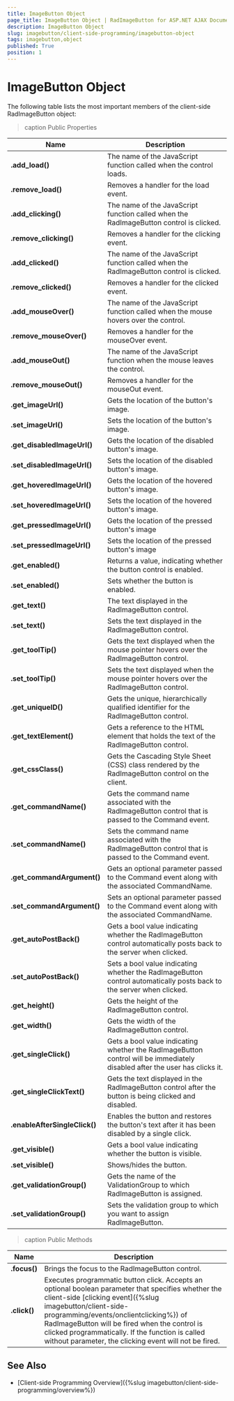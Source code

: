 ```yaml
---
title: ImageButton Object
page_title: ImageButton Object | RadImageButton for ASP.NET AJAX Documentation
description: ImageButton Object
slug: imagebutton/client-side-programming/imagebutton-object
tags: imagebutton,object
published: True
position: 1
---
```


# ImageButton Object

The following table lists the most important members of the client-side RadImageButton object:

>caption Public Properties

| Name | Description |
| ------ | ------ |
| **.add_load()** |The name of the JavaScript function called when the control loads.|
| **.remove_load()** |Removes a handler for the load event.|
| **.add_clicking()** |The name of the JavaScript function called when the RadImageButton control is clicked.|
| **.remove_clicking()** |Removes a handler for the clicking event.|
| **.add_clicked()** |The name of the JavaScript function called when the RadImageButton control is clicked.|
| **.remove_clicked()** |Removes a handler for the clicked event.|
| **.add_mouseOver()** |The name of the JavaScript function called when the mouse hovers over the control.|
| **.remove_mouseOver()** |Removes a handler for the mouseOver event.|
| **.add_mouseOut()** |The name of the JavaScript function when the mouse leaves the control.|
| **.remove_mouseOut()** |Removes a handler for the mouseOut event.|
| **.get_imageUrl()** |Gets the location of the button's image.|
| **.set_imageUrl()** |Sets the location of the button's image.|
| **.get_disabledImageUrl()** |Gets the location of the disabled button's image.|
| **.set_disabledImageUrl()** |Sets the location of the disabled button's image.|
| **.get_hoveredImageUrl()** |Gets the location of the hovered button's image.|
| **.set_hoveredImageUrl()** |Sets the location of the hovered button's image.|
| **.get_pressedImageUrl()** |Gets the location of the pressed button's image|
| **.set_pressedImageUrl()** |Sets the location of the pressed button's image|
| **.get_enabled()** |Returns a value, indicating whether the button control is enabled.|
| **.set_enabled()** |Sets whether the button is enabled.|
| **.get_text()** |The text displayed in the RadImageButton control.|
| **.set_text()** |Sets the text displayed in the RadImageButton control.|
| **.get_toolTip()** |Gets the text displayed when the mouse pointer hovers over the RadImageButton control.|
| **.set_toolTip()** |Sets the text displayed when the mouse pointer hovers over the RadImageButton control.|
| **.get_uniqueID()** |Gets the unique, hierarchically qualified identifier for the RadImageButton control.|
| **.get_textElement()** |Gets a reference to the HTML element that holds the text of the RadImageButton control.|
| **.get_cssClass()** |Gets the Cascading Style Sheet (CSS) class rendered by the RadImageButton control on the client.|
| **.get_commandName()** |Gets the command name associated with the RadImageButton control that is passed to the Command event.|
| **.set_commandName()** |Sets the command name associated with the RadImageButton control that is passed to the Command event.|
| **.get_commandArgument()** |Gets an optional parameter passed to the Command event along with the associated CommandName.|
| **.set_commandArgument()** |Sets an optional parameter passed to the Command event along with the associated CommandName.|
| **.get_autoPostBack()** |Gets a bool value indicating whether the RadImageButton control automatically posts back to the server when clicked.|
| **.set_autoPostBack()** |Sets a bool value indicating whether the RadImageButton control automatically posts back to the server when clicked.|
| **.get_height()** |Gets the height of the RadImageButton control.|
| **.get_width()** |Gets the width of the RadImageButton control.|
| **.get_singleClick()** |Gets a bool value indicating whether the RadImageButton control will be immediately disabled after the user has clicks it.|
| **.get_singleClickText()** |Gets the text displayed in the RadImageButton control after the button is being clicked and disabled.|
| **.enableAfterSingleClick()** |Enables the button and restores the button's text after it has been disabled by a single click.|
| **.get_visible()** |Gets a bool value indicating whether the button is visible.|
| **.set_visible()** |Shows/hides the button.|
| **.get_validationGroup()** |Gets the name of the ValidationGroup to which RadImageButton is assigned.|
| **.set_validationGroup()** |Sets the validation group to which you want to assign RadImageButton.|


>caption Public Methods

| Name | Description |
| ------ | ------ |
| **.focus()** |Brings the focus to the RadImageButton control.|
| **.click()** |Executes programmatic button click. Accepts an optional boolean parameter that specifies whether the client-side [clicking event]({%slug imagebutton/client-side-programming/events/onclientclicking%}) of RadImageButton will be fired when the control is clicked programmatically. If the function is called without parameter,	the clicking event will not be fired.|

## See Also

 * [Client-side Programming Overview]({%slug imagebutton/client-side-programming/overview%})
 
